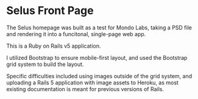 # Selus Front Page

The Selus homepage was built as a test for Mondo Labs, taking a PSD file and rendering it into a funcitonal, single-page web app.

This is a Ruby on Rails v5 application.

I utilized Bootstrap to ensure mobile-first layout, and used the Bootstrap grid system to build the layout.

Specific difficulties included using images outside of the grid system, and uploading a Rails 5 application with image assets to Heroku, as most existing documentation is meant for previous versions of Rails.
